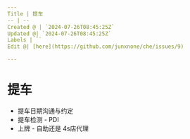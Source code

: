 ```yaml
---
Title | 提车
-- | --
Created @ | `2024-07-26T08:45:25Z`
Updated @| `2024-07-26T08:45:25Z`
Labels | ``
Edit @| [here](https://github.com/junxnone/che/issues/9)

---
```

# 提车
- 提车日期沟通与约定
- 提车检测 - PDI
- 上牌 - 自助还是 4s店代理

